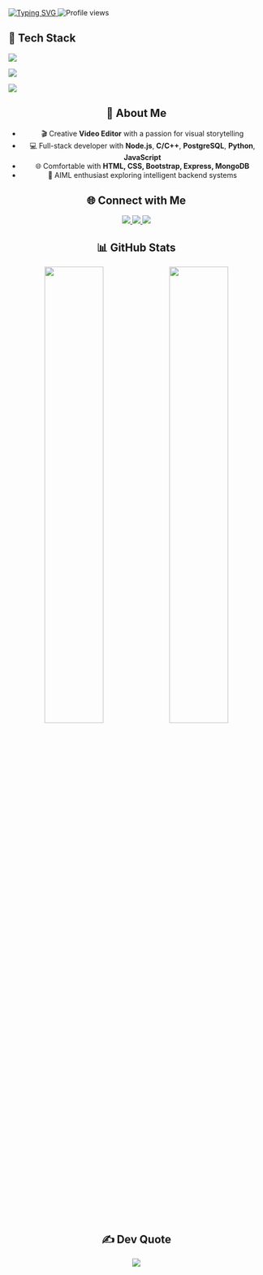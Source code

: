 <!-- 🌟 Shreyas Naik | Animated Header + Balanced Layout -->

<a href="https://git.io/typing-svg">
  <img src="https://readme-typing-svg.demolab.com?font=Fira+Code&weight=500&size=22&duration=3000&pause=1000&width=600&lines=I'm+a+Video+Editor;I'm+a+Developer;I'm+a+Backend+Engineer;I'm+an+AIML+Enthusiast" alt="Typing SVG" />
</a>

<img src="https://komarev.com/ghpvc/?username=aditzz073&style=flat-square&color=7f5af0" alt="Profile views" />

## 🚀 Tech Stack

<!-- Row 1 -->
<p align="left">
  <img src="https://skillicons.dev/icons?i=python,nodejs,js&theme=dark" />
</p>

<!-- Row 2 -->
<p align="left">
  <img src="https://skillicons.dev/icons?i=express,html,css,bootstrap,mongodb&theme=dark" />
</p>

<!-- Row 3 -->
<p align="left">
  <img src="https://skillicons.dev/icons?i=docker,git,github,postgres,c,cpp&theme=dark" />
</p>

<div align="center">

## 🧠 About Me

- 🎬 Creative **Video Editor** with a passion for visual storytelling  
- 💻 Full-stack developer with **Node.js**, **C/C++**, **PostgreSQL**, **Python**, **JavaScript**  
- 🌐 Comfortable with **HTML, CSS, Bootstrap, Express, MongoDB**  
- 🤖 AIML enthusiast exploring intelligent backend systems  

## 🌐 Connect with Me

<a href="https://instagram.com/adityaaa073">
  <img src="https://img.shields.io/badge/Instagram-%23E4405F?style=for-the-badge&logo=instagram&logoColor=white" />
</a>
<a href="https://www.linkedin.com/in/aditya-pujer/">
  <img src="https://img.shields.io/badge/LinkedIn-%230077B5?style=for-the-badge&logo=linkedin&logoColor=white" />
</a>
<a href="mailto:pujeradi@gmail.com">
  <img src="https://img.shields.io/badge/Gmail-D14836?style=for-the-badge&logo=gmail&logoColor=white" />
</a>

## 📊 GitHub Stats

<img src="https://github-readme-streak-stats.herokuapp.com/?user=aditzz073&theme=monokai&hide_border=true" width="48%" />
<img src="https://github-readme-stats.vercel.app/api/top-langs/?username=aditzz073&theme=monokai&hide_border=true&layout=compact" width="48%" />

## ✍️ Dev Quote

<img src="https://quotes-github-readme.vercel.app/api?type=horizontal&theme=gruvbox" />

</div>
